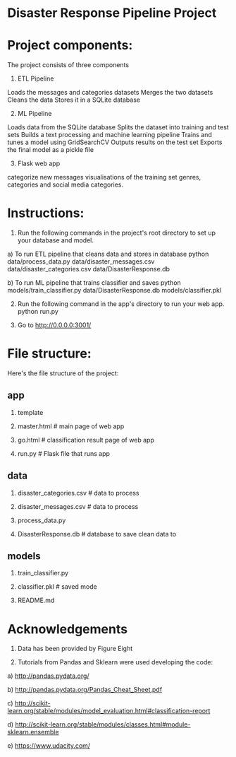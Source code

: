 # Disaster Response Pipeline Project

# Project components:
The project consists of three components

1. ETL Pipeline

Loads the messages and categories datasets
Merges the two datasets
Cleans the data
Stores it in a SQLite database

2. ML Pipeline

Loads data from the SQLite database
Splits the dataset into training and test sets
Builds a text processing and machine learning pipeline
Trains and tunes a model using GridSearchCV
Outputs results on the test set
Exports the final model as a pickle file

3. Flask web app

categorize new messages
visualisations of the training set genres, categories and social media categories.

# Instructions:

1. Run the following commands in the project's root directory to set up your database and model.

a)  To run ETL pipeline that cleans data and stores in database python data/process_data.py data/disaster_messages.csv data/disaster_categories.csv data/DisasterResponse.db

b) To run ML pipeline that trains classifier and saves python models/train_classifier.py data/DisasterResponse.db models/classifier.pkl

2. Run the following command in the app's directory to run your web app. python run.py

3. Go to http://0.0.0.0:3001/

# File structure:
Here's the file structure of the project:

## app

1. template

2. master.html # main page of web app

3. go.html # classification result page of web app

4. run.py # Flask file that runs app

## data

1. disaster_categories.csv # data to process

2. disaster_messages.csv # data to process

3. process_data.py

4. DisasterResponse.db # database to save clean data to

## models

1. train_classifier.py

2. classifier.pkl # saved mode

3. README.md

# Acknowledgements

1. Data has been provided by Figure Eight

2. Tutorials from Pandas and Sklearn were used developing the code:

a) http://pandas.pydata.org/

b) http://pandas.pydata.org/Pandas_Cheat_Sheet.pdf

c) http://scikit-learn.org/stable/modules/model_evaluation.html#classification-report

d) http://scikit-learn.org/stable/modules/classes.html#module-sklearn.ensemble

e) https://www.udacity.com/
